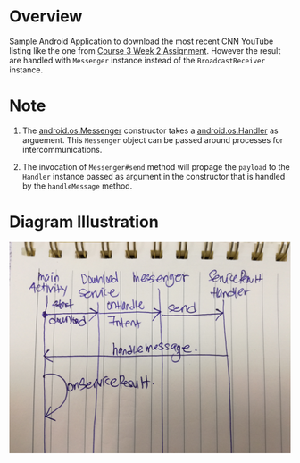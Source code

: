 # Overview

Sample Android Application to download the most recent CNN YouTube listing like the one from [Course 3 Week 2 Assignment](https://github.com/yeongwei/AndroidSpecialisation-course3-week2-assignment1). However the result are handled with `Messenger` instance instead of the `BroadcastReceiver` instance.

# Note

1. The [android.os.Messenger](https://developer.android.com/reference/android/os/Messenger) constructor takes a [android.os.Handler](https://developer.android.com/reference/android/os/Handler) as arguement. This `Messenger` object can be passed around processes for intercommunications.

2. The invocation of `Messenger#send` method will propage the `payload` to the `Handler` instance passed as argument in the constructor that is handled by the `handleMessage` method.

# Diagram Illustration

![Diagram Illustration](./diagram-illustration.jpg)